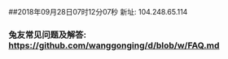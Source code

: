 ##2018年09月28日07时12分07秒 新址: 104.248.65.114
### 兔友常见问题及解答: https://github.com/wanggonging/d/blob/w/FAQ.md
